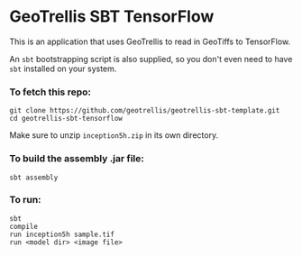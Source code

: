 GeoTrellis SBT TensorFlow
=======================

This is an application that uses GeoTrellis to read in GeoTiffs to TensorFlow.

An `sbt` bootstrapping script is also supplied, so you don't even need to
have `sbt` installed on your system.

### To fetch this repo:

```console
git clone https://github.com/geotrellis/geotrellis-sbt-template.git
cd geotrellis-sbt-tensorflow
```

Make sure to unzip `inception5h.zip` in its own directory.

### To build the assembly .jar file:

```console
sbt assembly
```

### To run:
```console
sbt
compile
run inception5h sample.tif 
run <model dir> <image file>
```

